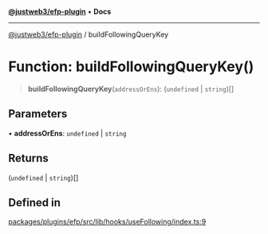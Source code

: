 [**@justweb3/efp-plugin**](../README.md) • **Docs**

***

[@justweb3/efp-plugin](../globals.md) / buildFollowingQueryKey

# Function: buildFollowingQueryKey()

> **buildFollowingQueryKey**(`addressOrEns`): (`undefined` \| `string`)[]

## Parameters

• **addressOrEns**: `undefined` \| `string`

## Returns

(`undefined` \| `string`)[]

## Defined in

[packages/plugins/efp/src/lib/hooks/useFollowing/index.ts:9](https://github.com/JustaName-id/JustaName-sdk/blob/dc845c10af242e3ca87d95ef392516ac0bfa8b95/packages/plugins/efp/src/lib/hooks/useFollowing/index.ts#L9)

